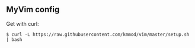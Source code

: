 ## MyVim config

Get with curl:

```
$ curl -L https://raw.githubusercontent.com/kmmod/vim/master/setup.sh | bash
```
